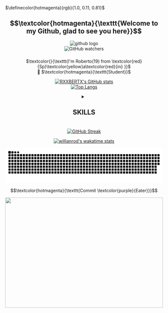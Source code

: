 $\definecolor{hotmagenta}{rgb}{1.0, 0.11, 0.81}$



##    $$\textcolor{hotmagenta}{\texttt{Welcome to my Github, glad to see you here}}$$

<div align="center">
  <img src=https://www.svgrepo.com/download/439171/github.svg height="40" width="52" alt="github logo"  /> <br>
  <img alt="GitHub watchers" src="https://visitor-badge.laobi.icu/badge?page_id=rxxbertx.rxxbertx&%22">
</div>

###

<p align="center">  $\textcolor{}{\texttt{I'm Roberto(19) from \textcolor{red}{Sp}\textcolor{yellow}a\textcolor{red}{in}  }}$ <br>
  🔭   $\textcolor{hotmagenta}{\texttt{Student}}$   </p>


<div align="center">


  [![RXXBERTX's GitHub stats](https://github-readme-stats-r.vercel.app/api?username=Rxxbertx&show_icons=true&theme=synthwave&count_private=true&hide_border=true)]()
  <br>
  [![Top Langs](https://github-readme-stats-r.vercel.app/api/top-langs/?username=Rxxbertx&theme=synthwave&layout=compact&size_weight=0.5&count_weight=0.5&count_private=true&hide_border=true&langs_count=10&custom_title=Most+used+languages++{in+Repos})]()


  
<details>
  <summary><h2>SKILLS</h2></summary>
  <details>
<summary>Systems knowledge</summary>
    
<picture>
<source
  srcset="https://cdn.jsdelivr.net/gh/devicons/devicon/icons/apple/apple-original.svg"
  media="(prefers-color-scheme: light)"/>
<source
  srcset="https://www.svgrepo.com/download/303484/apple1-logo.svg"
  media="(prefers-color-scheme: dark)"/>    
 <img src="https://cdn.jsdelivr.net/gh/devicons/devicon/icons/apple/apple-original.svg" height="40" width="52" alt="apple logo"/>
</picture>
  <img src="https://cdn.jsdelivr.net/gh/devicons/devicon/icons/android/android-original.svg" height="40" width="52" alt="android logo"/>
  <img src="https://cdn.jsdelivr.net/gh/devicons/devicon/icons/ubuntu/ubuntu-plain.svg" height="40" width="52" alt="ubuntu logo"/>
  <img src="https://cdn.jsdelivr.net/gh/devicons/devicon/icons/windows8/windows8-original.svg" height="40" width="52" alt="windows8 logo"/>
  

</details>
  
  
  <details>
<summary>Languages and Tools</summary>
    <img src="https://cdn.jsdelivr.net/gh/devicons/devicon/icons/cplusplus/cplusplus-original.svg" height="40" width="52" alt="cplusplus logo"  />
  <img src="https://cdn.jsdelivr.net/gh/devicons/devicon/icons/csharp/csharp-original.svg" height="40" width="52" alt="csharp logo"  />
  <img src="https://cdn.jsdelivr.net/gh/devicons/devicon/icons/swift/swift-original.svg" height="40" width="52" alt="swift logo"  />
  <img src="https://cdn.jsdelivr.net/gh/devicons/devicon/icons/java/java-original.svg" height="40" width="52" alt="java logo"  />
  <img src="https://cdn.jsdelivr.net/gh/devicons/devicon/icons/css3/css3-original.svg" height="40" width="52" alt="css3 logo"  />
  <img src="https://cdn.jsdelivr.net/gh/devicons/devicon/icons/html5/html5-original.svg" height="40" width="52" alt="html5 logo"  />
  <img src="https://cdn.jsdelivr.net/gh/devicons/devicon/icons/laravel/laravel-plain.svg" height="40" width="52" alt="laravel logo"  />
  <picture>
<source
  srcset="https://cdn.jsdelivr.net/gh/devicons/devicon/icons/microsoftsqlserver/microsoftsqlserver-plain-wordmark.svg"
  media="(prefers-color-scheme: light)"/>
<source
  srcset=https://www.freeiconspng.com/thumbs/sql-server-icon-png/sql-server-icon-png-1.png
  media="(prefers-color-scheme: dark)"/>    
 <img src="https://cdn.jsdelivr.net/gh/devicons/devicon/icons/microsoftsqlserver/microsoftsqlserver-plain-wordmark.svg" height="40" width="52" alt="microsoftsqlserver logo"  />
</picture>
  <img src="https://cdn.jsdelivr.net/gh/devicons/devicon/icons/tailwindcss/tailwindcss-plain.svg" height="40" width="52" alt="tailwindcss logo"  />
  <img src="https://cdn.jsdelivr.net/gh/devicons/devicon/icons/trello/trello-plain.svg" height="40" width="52" alt="trello logo"  />
</details>
  

  
</details>


<div align="center">

</div>

###
  
 [![GitHub Streak](https://streak-stats.demolab.com?user=Rxxbertx&theme=synthwave&hide_border=true&border_radius=11.6&date_format=j%20M%5B%20Y%5D&mode=weekly&fire=EB5100)](https://git.io/streak-stats)
  
  
[![willianrod's wakatime stats](https://github-readme-stats.vercel.app/api/wakatime?username=Rxxbertx&range=all_time&theme=synthwave&custom_title=Coding&layout=compact&hide_border=true)](https://wakatime.com/@Rxxbertx)
    
</div>

<div align="center">

  <picture>
  <source media="(prefers-color-scheme: dark)" srcset="https://raw.githubusercontent.com/getlost01/getlost01/output/github-contribution-grid-snake-dark.svg">
  <source media="(prefers-color-scheme: light)" srcset="https://raw.githubusercontent.com/getlost01/getlost01/output/github-contribution-grid-snake.svg">
  <img alt="github contribution grid snake animation" src="https://raw.githubusercontent.com/getlost01/getlost01/output/github-contribution-grid-snake.svg">
  </picture> 

  $$\textcolor{hotmagenta}{\texttt{Commit \textcolor{purple}{Eater}}}$$

  
</div>
  

<img src="https://open.spotify.com/embed/track/4LwbGXpHNvKkwiyLFBsBBQ?utm_source=generator&theme=0" width="100%" height="352">

